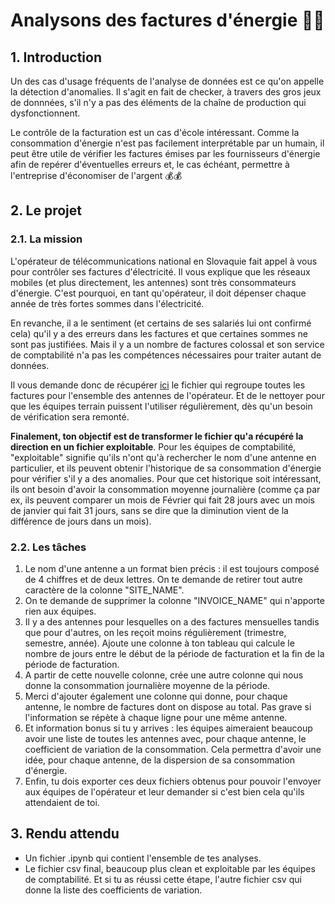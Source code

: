 # Analysons des factures d'énergie 🌠🌠

## 1. Introduction
Un des cas d'usage fréquents de l'analyse de données est ce qu'on appelle la détection d'anomalies. Il s'agit en fait de checker, à travers des gros jeux de donnnées, s'il n'y a pas des éléments de la chaîne de production qui dysfonctionnent. 

Le contrôle de la facturation est un cas d'école intéressant. Comme la consommation d'énergie n'est pas facilement interprétable par un humain, il peut être utile de vérifier les factures émises par les fournisseurs d'énergie afin de repérer d'éventuelles erreurs et, le cas échéant, permettre à l'entreprise d'économiser de l'argent 💰💰


## 2. Le projet

### 2.1. La mission
L'opérateur de télécommunications national en Slovaquie fait appel à vous pour contrôler ses factures d'électricité. Il vous explique que les réseaux mobiles (et plus directement, les antennes) sont très consommateurs d'énergie. C'est pourquoi, en tant qu'opérateur, il doit dépenser chaque année de très fortes sommes dans l'électricité. 

En revanche, il a le sentiment (et certains de ses salariés lui ont confirmé cela) qu'il y a des erreurs dans les factures et que certaines sommes ne sont pas justifiées. Mais il y a un nombre de factures colossal et son service de comptabilité n'a pas les compétences nécessaires pour traiter autant de données.

Il vous demande donc de récupérer [ici](https://drive.google.com/file/d/1Xpfmecb4PmW-CEqFuiLdelZx4jWxZTD-/view?usp=sharing) le fichier qui regroupe toutes les factures pour l'ensemble des antennes de l'opérateur. Et de le nettoyer pour que les équipes terrain puissent l'utiliser régulièrement, dès qu'un besoin de vérification sera remonté.

**Finalement, ton objectif est de transformer le fichier qu'a récupéré la direction en un fichier exploitable**. Pour les équipes de comptabilité, "exploitable" signifie qu'ils n'ont qu'à rechercher le nom d'une antenne en particulier, et ils peuvent obtenir l'historique de sa consommation d'énergie pour vérifier s'il y a des anomalies. Pour que cet historique soit intéressant, ils ont besoin d'avoir la consommation moyenne journalière (comme ça par ex, ils peuvent comparer un mois de Février qui fait 28 jours avec un mois de janvier qui fait 31 jours, sans se dire que la diminution vient de la différence de jours dans un mois).


### 2.2. Les tâches

1) Le nom d'une antenne a un format bien précis : il est toujours composé de 4 chiffres et de deux lettres. On te demande de retirer tout autre caractère de la colonne "SITE_NAME".
2) On te demande de supprimer la colonne "INVOICE_NAME" qui n'apporte rien aux équipes.
3) Il y a des antennes pour lesquelles on a des factures mensuelles tandis que pour d'autres, on les reçoit moins régulièrement (trimestre, semestre, année). Ajoute une colonne à ton tableau qui calcule le nombre de jours entre le début de la période de facturation et la fin de la période de facturation.
4) A partir de cette nouvelle colonne, crée une autre colonne qui nous donne la consommation journalière moyenne de la période.
5) Merci d'ajouter également une colonne qui donne, pour chaque antenne, le nombre de factures dont on dispose au total. Pas grave si l'information se répète à chaque ligne pour une même antenne.
6) Et information bonus si tu y arrives : les équipes aimeraient beaucoup avoir une liste de toutes les antennes avec, pour chaque antenne, le coefficient de variation de la consommation. Cela permettra d'avoir une idée, pour chaque antenne, de la dispersion de sa consommation d'énergie.
7) Enfin, tu dois exporter ces deux fichiers obtenus pour pouvoir l'envoyer aux équipes de l'opérateur et leur demander si c'est bien cela qu'ils attendaient de toi.


## 3. Rendu attendu
- Un fichier .ipynb qui contient l'ensemble de tes analyses.
- Le fichier csv final, beaucoup plus clean et exploitable par les équipes de comptabilité. Et si tu as réussi cette étape, l'autre fichier csv qui donne la liste des coefficients de variation.

